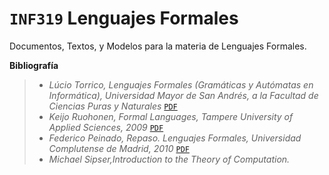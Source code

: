 # `INF319` Lenguajes Formales
Documentos, Textos, y Modelos para la materia de Lenguajes Formales.

**Bibliografía**
>  * _Lúcio Torrico, Lenguajes Formales (Gramáticas y Autómatas en Informática), Universidad Mayor de San Andrés, a la Facultad de Ciencias Puras y Naturales_ [`PDF`](https://drive.google.com/file/d/0B6brqIN70S9HektFYjFTTFhYUDg/view?usp=sharing)
>  * _Keijo Ruohonen, Formal Languages, Tampere University of Applied Sciences, 2009_ [`PDF`](http://math.tut.fi/~ruohonen/FL.pdf)
>  * _Federico Peinado, Repaso. Lenguajes Formales, Universidad Complutense de Madrid, 2010_ [`PDF`](https://www.fdi.ucm.es/profesor/fpeinado/courses/compiling/Repaso-LenguajesFormales.pdf)
>  * _Michael Sipser,Introduction to the Theory of Computation._
